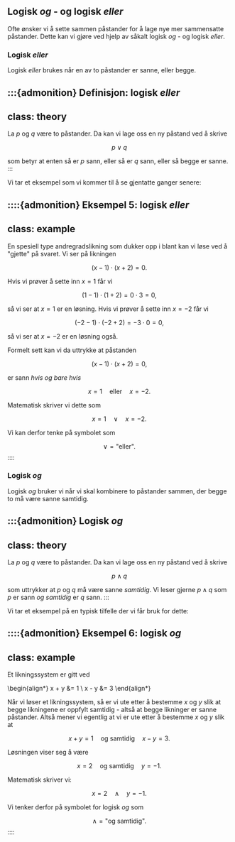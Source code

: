 ## Logisk *og* - og logisk *eller*

Ofte ønsker vi å sette sammen påstander for å lage nye mer sammensatte påstander. Dette kan vi gjøre ved hjelp av såkalt logisk *og* - og logisk *eller*.

### Logisk *eller*

Logisk *eller* brukes når en av to påstander er sanne, eller begge.

:::{admonition} Definisjon: logisk *eller*
---
class: theory
---
La $p$ og $q$ være to påstander. Da kan vi lage oss en ny påstand ved å skrive 

$$
p \lor q
$$

som betyr at enten så er $p$ sann, eller så er $q$ sann, eller så begge er sanne.
:::

Vi tar et eksempel som vi kommer til å se gjentatte ganger senere:

::::{admonition} Eksempel 5: logisk *eller*
---
class: example
---
En spesiell type andregradslikning som dukker opp i blant kan vi løse ved å "gjette" på svaret. Vi ser på likningen

$$
(x - 1)\cdot(x + 2) = 0.
$$

Hvis vi prøver å sette inn $x = 1$ får vi 

$$
(1 - 1) \cdot (1 + 2) = 0 \cdot 3 = 0,
$$

så vi ser at $x = 1$ er en løsning. Hvis vi prøver å sette inn $x = -2$ får vi

$$
(-2 - 1) \cdot (-2 + 2) = -3 \cdot 0 = 0,
$$

så vi ser at $x = -2$ er en løsning også. 

Formelt sett kan vi da uttrykke at påstanden 

$$
(x - 1)\cdot (x + 2) = 0,
$$

er sann *hvis og bare hvis* 

$$
x = 1 \quad \text{eller} \quad x = -2.
$$

Matematisk skriver vi dette som

$$
x = 1 \quad \lor \quad x = -2.
$$

Vi kan derfor tenke på symbolet som

$$
\lor = \text{"eller"}.
$$
::::


### Logisk *og*

Logisk *og* bruker vi når vi skal kombinere to påstander sammen, der begge to må være sanne samtidig. 

:::{admonition} Logisk *og*
---
class: theory
---
La $p$ og $q$ være to påstander. Da kan vi lage oss en ny påstand ved å skrive

$$
p \land q
$$

som uttrykker at $p$ og $q$ må være sanne *samtidig*. Vi leser gjerne $p \land q$ som $p$ er sann *og samtidig* er $q$ sann.
:::

Vi tar et eksempel på en typisk tilfelle der vi får bruk for dette:

::::{admonition} Eksempel 6: logisk *og*
---
class: example
---

Et likningssystem er gitt ved 

\begin{align*}
    x + y &= 1 \\
    x - y &= 3
\end{align*}

Når vi løser et likningssystem, så er vi ute etter å bestemme $x$ og $y$ slik at begge likningene er oppfylt samtidig - altså at begge likninger er sanne påstander. Altså mener vi egentlig at vi er ute etter å bestemme $x$ og $y$ slik at

$$
x + y = 1 \quad \text{og samtidig} \quad x - y = 3.
$$

Løsningen viser seg å være

$$
x = 2 \quad \text{og samtidig} \quad y = -1.
$$

Matematisk skriver vi:

$$
x = 2 \quad \land \quad y = -1.
$$

Vi tenker derfor på symbolet for logisk *og* som

$$
\land = \text{"og samtidig"}.
$$
::::